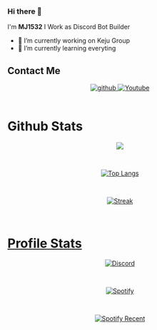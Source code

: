 ### Hi there 👋

I'm **MJ1532**
I Work as Discord Bot Builder

- 🔭 I’m currently working on Keju Group
- 🌱 I’m currently learning everyting

## Contact Me
<div align="center">
<a href="https://github.com/MJ1532" target="_blank">
<img src=https://img.shields.io/badge/github-%2324292e.svg?&style=for-the-badge&logo=github&logoColor=white alt=github style="margin-bottom: 5px;" />
</a>
<a href="https://www.youtube.com/@mj1532_dev" target="_blank">
<img src=https://img.shields.io/badge/Youtube-%2308090A.svg?&style=for-the-badge&logo=Youtube&logoColor=white alt=Youtube style="margin-bottom: 5px;" />
</a> 
</div>

<br/>

# Github Stats
<div align="center">
<p><img src="https://github-readme-stats.vercel.app/api?username=MJ1532&show_icons=true&count_private=true&hide_border=true&theme=tokyonight" align="center" /></div></p>

<br/>

<div align="center">
<p><a href="https://github.com/MJ1532"><img src="https://github-readme-stats.vercel.app/api/top-langs/?username=MJ1532&hide_border=true&amp;layout=compact&theme=tokyonight" alt="Top Langs" /></p></div>

<br/>

<div align="center">
<p><img align="center" src="https://github-readme-streak-stats.herokuapp.com/?user=MJ1532&hide_border=true&theme=tokyonight_duo" alt="Streak" /></p></div>

<br/>

# Profile Stats
<div align="center">
<p><img align="center" src="https://discord-readme-badge.vercel.app/api?id=959408296425574400" alt="Discord" /></p></div>

<br/>

<div align="center">
<p><img align="center" src="https://spotify-github-profile.vercel.app/api/view?uid=8116baq16nwq1sab8c5dy3rrx&cover_image=true&theme=natemoo-re&show_offline=true&background_color=121212&interchange=false&bar_color=53b14f&bar_color_cover=false" href="https://spotify-github-profile.vercel.app/api/view?uid=8116baq16nwq1sab8c5dy3rrx&redirect=true" alt="Spotify" /></p></div>

<br/>

<div align="center">
<p><img align="center" src="https://spotify-recently-played-readme.vercel.app/api?user=8116baq16nwq1sab8c5dy3rrx" alt="Spotify Recent" /></p></div>
